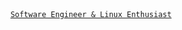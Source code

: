 <div  align="center">
  <a href="https://trekab.github.io/"><code>Software Engineer & Linux Enthusiast</code></a>
</div>
